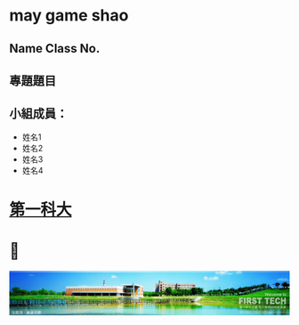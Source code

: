 # may game shao

## Name Class No.

## 專題題目

## 小組成員：

* 姓名1
* 姓名2
* 姓名3
* 姓名4

# [第一科大](http://www.nkfust.edu.tw/bin/home.php)

# :poop:

![NKFUST](nkfust.jpg "NKFUST")
